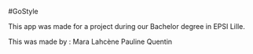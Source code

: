 #GoStyle

This app was made for a project during our Bachelor degree in EPSI Lille.

This was made by :
    Mara
    Lahcène 
    Pauline
    Quentin
